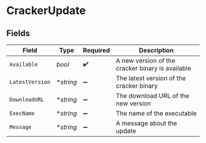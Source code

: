 # CrackerUpdate


## Fields

| Field                                            | Type                                             | Required                                         | Description                                      |
| ------------------------------------------------ | ------------------------------------------------ | ------------------------------------------------ | ------------------------------------------------ |
| `Available`                                      | *bool*                                           | :heavy_check_mark:                               | A new version of the cracker binary is available |
| `LatestVersion`                                  | **string*                                        | :heavy_minus_sign:                               | The latest version of the cracker binary         |
| `DownloadURL`                                    | **string*                                        | :heavy_minus_sign:                               | The download URL of the new version              |
| `ExecName`                                       | **string*                                        | :heavy_minus_sign:                               | The name of the executable                       |
| `Message`                                        | **string*                                        | :heavy_minus_sign:                               | A message about the update                       |